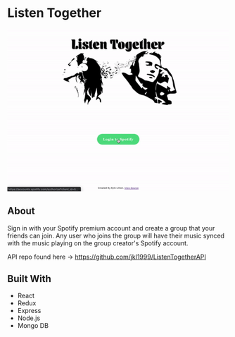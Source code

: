 # Listen Together


![Example Video](demo/demo.gif)

## About
Sign in with your Spotify premium account and create a group that your friends can join. Any user who joins the group will have their music synced with the music playing on the group creator's Spotify account.

API repo found here -> https://github.com/jkl1999/ListenTogetherAPI

## Built With
* React
* Redux
* Express
* Node.js
* Mongo DB

